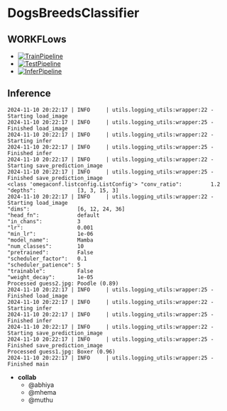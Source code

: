 # DogsBreedsClassifier

<!-- To check GitHub Workflow Keep thing simple -->
<!-- max_epoch=5 and n_trails=2 -->

## WORKFLows
- [![TrainPipeline](https://github.com/Muthukamalan/DogsBreedsClassifier/actions/workflows/ci-train.yml/badge.svg)](https://github.com/Muthukamalan/DogsBreedsClassifier/actions/workflows/ci-train.yml)
- [![TestPipeline](https://github.com/Muthukamalan/DogsBreedsClassifier/actions/workflows/ci-eval.yml/badge.svg)](https://github.com/Muthukamalan/DogsBreedsClassifier/actions/workflows/ci-eval.yml)
- [![InferPipeline](https://github.com/Muthukamalan/DogsBreedsClassifier/actions/workflows/ci-infer.yml/badge.svg)](https://github.com/Muthukamalan/DogsBreedsClassifier/actions/workflows/ci-infer.yml)



## Inference

```log
2024-11-10 20:22:17 | INFO     | utils.logging_utils:wrapper:22 - Starting load_image
2024-11-10 20:22:17 | INFO     | utils.logging_utils:wrapper:25 - Finished load_image
2024-11-10 20:22:17 | INFO     | utils.logging_utils:wrapper:22 - Starting infer
2024-11-10 20:22:17 | INFO     | utils.logging_utils:wrapper:25 - Finished infer
2024-11-10 20:22:17 | INFO     | utils.logging_utils:wrapper:22 - Starting save_prediction_image
2024-11-10 20:22:17 | INFO     | utils.logging_utils:wrapper:25 - Finished save_prediction_image
<class 'omegaconf.listconfig.ListConfig'> "conv_ratio":         1.2
"depths":             [3, 3, 15, 3]
2024-11-10 20:22:17 | INFO     | utils.logging_utils:wrapper:22 - Starting load_image
"dims":               [6, 12, 24, 36]
"head_fn":            default
"in_chans":           3
"lr":                 0.001
"min_lr":             1e-06
"model_name":         Mamba
"num_classes":        10
"pretrained":         False
"scheduler_factor":   0.1
"scheduler_patience": 5
"trainable":          False
"weight_decay":       1e-05
Processed guess2.jpg: Poodle (0.89)
2024-11-10 20:22:17 | INFO     | utils.logging_utils:wrapper:25 - Finished load_image
2024-11-10 20:22:17 | INFO     | utils.logging_utils:wrapper:22 - Starting infer
2024-11-10 20:22:17 | INFO     | utils.logging_utils:wrapper:25 - Finished infer
2024-11-10 20:22:17 | INFO     | utils.logging_utils:wrapper:22 - Starting save_prediction_image
2024-11-10 20:22:17 | INFO     | utils.logging_utils:wrapper:25 - Finished save_prediction_image
Processed guess1.jpg: Boxer (0.96)
2024-11-10 20:22:17 | INFO     | utils.logging_utils:wrapper:25 - Finished main
```

- **collab**
    - @abhiya
    - @mhema
    - @muthu
